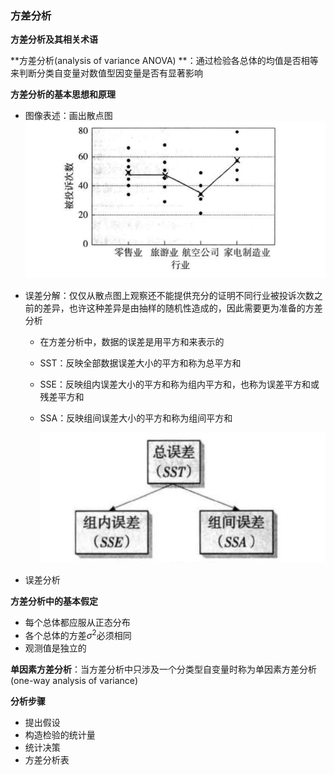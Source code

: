 ### 方差分析

**方差分析及其相关术语**

**方差分析(analysis of variance ANOVA) **：通过检验各总体的均值是否相等来判断分类自变量对数值型因变量是否有显著影响



**方差分析的基本思想和原理**

* 图像表述：画出散点图![image-20191112110047302](../img/image-20191112110047302.png)

* 误差分解：仅仅从散点图上观察还不能提供充分的证明不同行业被投诉次数之前的差异，也许这种差异是由抽样的随机性造成的，因此需要更为准备的方差分析

  * 在方差分析中，数据的误差是用平方和来表示的

  * SST：反映全部数据误差大小的平方和称为总平方和

  * SSE：反映组内误差大小的平方和称为组内平方和，也称为误差平方和或残差平方和

  * SSA：反映组间误差大小的平方和称为组间平方和

    ![image-20191112111005668](../img/image-20191112111005668.png)

* 误差分析



**方差分析中的基本假定**

* 每个总体都应服从正态分布
* 各个总体的方差$\sigma^2$必须相同
* 观测值是独立的



**单因素方差分析**：当方差分析中只涉及一个分类型自变量时称为单因素方差分析(one-way analysis of variance)



**分析步骤**

* 提出假设
* 构造检验的统计量
* 统计决策
* 方差分析表